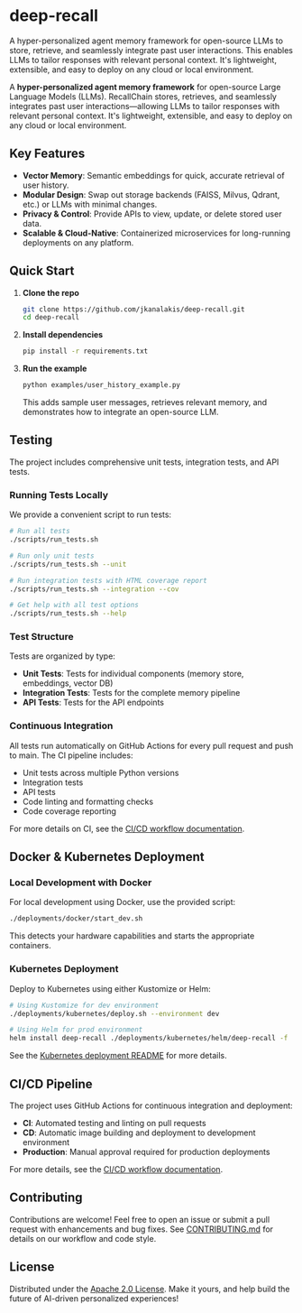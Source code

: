 # deep-recall
A hyper-personalized agent memory framework for open-source LLMs to store, retrieve, and seamlessly integrate past user interactions. This enables LLMs to tailor responses with relevant personal context. It's lightweight, extensible, and easy to deploy on any cloud or local environment.

A **hyper-personalized agent memory framework** for open-source Large Language Models (LLMs). RecallChain stores, retrieves, and seamlessly integrates past user interactions—allowing LLMs to tailor responses with relevant personal context. It's lightweight, extensible, and easy to deploy on any cloud or local environment.

## Key Features

- **Vector Memory**: Semantic embeddings for quick, accurate retrieval of user history.  
- **Modular Design**: Swap out storage backends (FAISS, Milvus, Qdrant, etc.) or LLMs with minimal changes.  
- **Privacy & Control**: Provide APIs to view, update, or delete stored user data.  
- **Scalable & Cloud-Native**: Containerized microservices for long-running deployments on any platform.

## Quick Start

1. **Clone the repo**  
   ```bash
   git clone https://github.com/jkanalakis/deep-recall.git
   cd deep-recall
   ```

2. **Install dependencies**  
   ```bash
   pip install -r requirements.txt
   ```

3. **Run the example**  
   ```bash
   python examples/user_history_example.py
   ```
   This adds sample user messages, retrieves relevant memory, and demonstrates how to integrate an open-source LLM.

## Testing

The project includes comprehensive unit tests, integration tests, and API tests.

### Running Tests Locally

We provide a convenient script to run tests:

```bash
# Run all tests
./scripts/run_tests.sh

# Run only unit tests
./scripts/run_tests.sh --unit

# Run integration tests with HTML coverage report
./scripts/run_tests.sh --integration --cov

# Get help with all test options
./scripts/run_tests.sh --help
```

### Test Structure

Tests are organized by type:
- **Unit Tests**: Tests for individual components (memory store, embeddings, vector DB)
- **Integration Tests**: Tests for the complete memory pipeline
- **API Tests**: Tests for the API endpoints

### Continuous Integration

All tests run automatically on GitHub Actions for every pull request and push to main. The CI pipeline includes:
- Unit tests across multiple Python versions
- Integration tests
- API tests
- Code linting and formatting checks
- Code coverage reporting

For more details on CI, see the [CI/CD workflow documentation](./.github/workflows/README.md).

## Docker & Kubernetes Deployment

### Local Development with Docker

For local development using Docker, use the provided script:

```bash
./deployments/docker/start_dev.sh
```

This detects your hardware capabilities and starts the appropriate containers.

### Kubernetes Deployment

Deploy to Kubernetes using either Kustomize or Helm:

```bash
# Using Kustomize for dev environment
./deployments/kubernetes/deploy.sh --environment dev

# Using Helm for prod environment
helm install deep-recall ./deployments/kubernetes/helm/deep-recall -f ./deployments/kubernetes/helm/deep-recall/values/prod.yaml
```

See the [Kubernetes deployment README](./deployments/kubernetes/README.md) for more details.

## CI/CD Pipeline

The project uses GitHub Actions for continuous integration and deployment:

- **CI**: Automated testing and linting on pull requests
- **CD**: Automatic image building and deployment to development environment
- **Production**: Manual approval required for production deployments

For more details, see the [CI/CD workflow documentation](./.github/workflows/README.md).

## Contributing

Contributions are welcome! Feel free to open an issue or submit a pull request with enhancements and bug fixes. See [CONTRIBUTING.md](./CONTRIBUTING.md) for details on our workflow and code style.

## License

Distributed under the [Apache 2.0 License](LICENSE). Make it yours, and help build the future of AI-driven personalized experiences!
